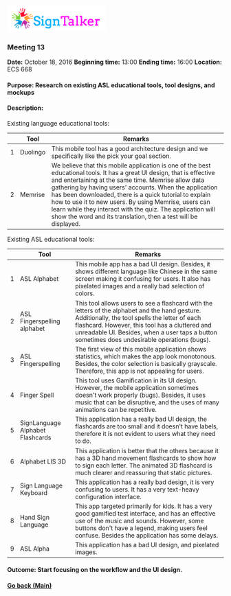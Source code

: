 ![Alt text](images/signtalkerlogo.png)

### Meeting 13

  __Date:__ October 18, 2016
  __Beginning time:__ 13:00
  __Ending time:__ 16:00
  __Location:__ ECS 668  

#### Purpose: Research on existing ASL educational tools, tool designs, and mockups

#### Description: 

Existing language educational tools: 

| | Tool | Remarks |
| ---:| ---------- | -------------- |
| 1 | Duolingo | This mobile tool has a good architecture design and we specifically like the pick your goal section.  |
| 2 | Memrise | We believe that this mobile application is one of the best educational tools. It has a great UI design, that is effective and entertaining at the same time. Memrise allow data gathering by having users' accounts. When the application has been downloaded, there is a quick tutorial to explain how to use it to new users. By using Memrise, users can learn while they interact with the quiz. The application will show the word and its translation, then a test will be displayed. |

Existing ASL educational tools:

| | Tool | Remarks |
| ---:| ---------- | -------------- |
| 1 | ASL Alphabet | This mobile app has a bad UI design. Besides, it shows different language like Chinese in the same screen making it confusing for users. It also has pixelated images and a really bad selection of colors.  |
| 2 | ASL Fingerspelling alphabet | This tool allows users to see a flashcard with the letters of the alphabet and the hand gesture. Additionally, the tool spells the letter of each flashcard. However, this tool has a cluttered and unreadable UI. Besides, when a user taps a button sometimes does undesirable operations (bugs). |
| 3 | ASL Fingerspelling | The first view of this mobile application shows statistics, which makes the app look monotonous. Besides, the color selection is basically grayscale. Therefore, this app is not appealing for users.  |
| 4 | Finger Spell | This tool uses Gamification in its UI design. However, the mobile application sometimes doesn't work properly (bugs). Besides, it uses music that can be disruptive, and the uses of many animations can be repetitive. |
| 5 | SignLanguage Alphabet Flashcards | This application has a really bad UI design, the flashcards are too small and it doesn't have labels, therefore it is not evident to users what they need to do. |
| 6 | Alphabet LIS 3D | This application is better that the others because it has a 3D hand movement flashcards to show how to sign each letter. The animated 3D flashcard is much clearer and reassuring that static pictures. |
| 7 | Sign Language Keyboard | This application has a really bad design, it is very confusing to users. It has a very text-heavy configuration interface. |
| 8 | Hand Sign Language | This app targeted primarily for kids. It has a very good gamified test interface, and has an effective use of the music and sounds. However, some buttons don't have a legend, making users feel confuse. Besides the application has some delays. |
| 9 | ASL Alpha | This application has a bad UI design, and pixelated images. |


#### Outcome: Start focusing on the workflow and the UI design.

#### [Go back (Main)](https://github.com/TaniaFerman/SignTalker)